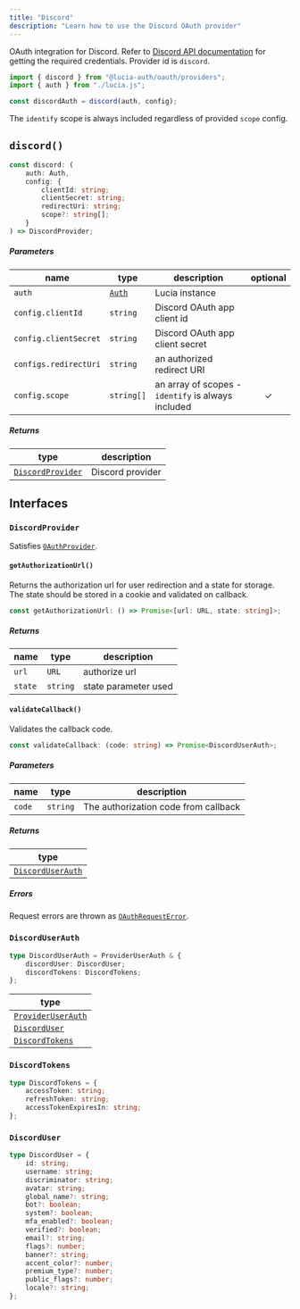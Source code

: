 ```yaml
---
title: "Discord"
description: "Learn how to use the Discord OAuth provider"
---
```


OAuth integration for Discord. Refer to [Discord API documentation](https://discord.com/developers/docs/getting-started) for getting the required credentials. Provider id is `discord`.

```ts
import { discord } from "@lucia-auth/oauth/providers";
import { auth } from "./lucia.js";

const discordAuth = discord(auth, config);
```

The `identify` scope is always included regardless of provided `scope` config.

## `discord()`

```ts
const discord: (
	auth: Auth,
	config: {
		clientId: string;
		clientSecret: string;
		redirectUri: string;
		scope?: string[];
	}
) => DiscordProvider;
```

##### Parameters

| name                  | type                                       | description                                        | optional |
| --------------------- | ------------------------------------------ | -------------------------------------------------- | :------: |
| `auth`                | [`Auth`](/reference/lucia/interfaces/auth) | Lucia instance                                     |          |
| `config.clientId`     | `string`                                   | Discord OAuth app client id                        |          |
| `config.clientSecret` | `string`                                   | Discord OAuth app client secret                    |          |
| `configs.redirectUri` | `string`                                   | an authorized redirect URI                         |          |
| `config.scope`        | `string[]`                                 | an array of scopes - `identify` is always included |    ✓     |

##### Returns

| type                                  | description      |
| ------------------------------------- | ---------------- |
| [`DiscordProvider`](#discordprovider) | Discord provider |

## Interfaces

### `DiscordProvider`

Satisfies [`OAuthProvider`](/reference/oauth/interfaces#oauthprovider).

#### `getAuthorizationUrl()`

Returns the authorization url for user redirection and a state for storage. The state should be stored in a cookie and validated on callback.

```ts
const getAuthorizationUrl: () => Promise<[url: URL, state: string]>;
```

##### Returns

| name    | type     | description          |
| ------- | -------- | -------------------- |
| `url`   | `URL`    | authorize url        |
| `state` | `string` | state parameter used |

#### `validateCallback()`

Validates the callback code.

```ts
const validateCallback: (code: string) => Promise<DiscordUserAuth>;
```

##### Parameters

| name   | type     | description                          |
| ------ | -------- | ------------------------------------ |
| `code` | `string` | The authorization code from callback |

##### Returns

| type                                  |
| ------------------------------------- |
| [`DiscordUserAuth`](#discorduserauth) |

##### Errors

Request errors are thrown as [`OAuthRequestError`](/reference/oauth/interfaces#oauthrequesterror).

### `DiscordUserAuth`

```ts
type DiscordUserAuth = ProviderUserAuth & {
	discordUser: DiscordUser;
	discordTokens: DiscordTokens;
};
```

| type                                                               |
| ------------------------------------------------------------------ |
| [`ProviderUserAuth`](/reference/oauth/interfaces#provideruserauth) |
| [`DiscordUser`](#discorduser)                                      |
| [`DiscordTokens`](#discordtokens)                                  |

### `DiscordTokens`

```ts
type DiscordTokens = {
	accessToken: string;
	refreshToken: string;
	accessTokenExpiresIn: string;
};
```

### `DiscordUser`

```ts
type DiscordUser = {
	id: string;
	username: string;
	discriminator: string;
	avatar: string;
	global_name?: string;
	bot?: boolean;
	system?: boolean;
	mfa_enabled?: boolean;
	verified?: boolean;
	email?: string;
	flags?: number;
	banner?: string;
	accent_color?: number;
	premium_type?: number;
	public_flags?: number;
	locale?: string;
};
```

